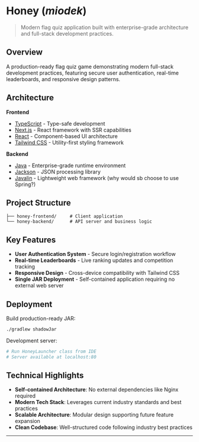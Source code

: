 # Honey (*miodek*)

> Modern flag quiz application built with enterprise-grade architecture and full-stack development practices.

## Overview

A production-ready flag quiz game demonstrating modern full-stack development practices, featuring secure user
authentication, real-time leaderboards, and responsive design patterns.

## Architecture

**Frontend**

- [TypeScript](https://www.typescriptlang.org/) - Type-safe development
- [Next.js](https://nextjs.org/) - React framework with SSR capabilities
- [React](https://react.dev/) - Component-based UI architecture
- [Tailwind CSS](https://tailwindcss.com/) - Utility-first styling framework

**Backend**

- [Java](https://www.java.com/) - Enterprise-grade runtime environment
- [Jackson](https://github.com/FasterXML/jackson-databind) - JSON processing library
- [Javalin](https://javalin.io/) - Lightweight web framework (why would sb choose to use Spring?)

## Project Structure

```
├── honey-frontend/     # Client application
└── honey-backend/      # API server and business logic
```

## Key Features

- **User Authentication System** - Secure login/registration workflow
- **Real-time Leaderboards** - Live ranking updates and competition tracking
- **Responsive Design** - Cross-device compatibility with Tailwind CSS
- **Single JAR Deployment** - Self-contained application requiring no external web server

## Deployment

Build production-ready JAR:

```bash
./gradlew shadowJar
```

Development server:

```bash
# Run HoneyLauncher class from IDE
# Server available at localhost:80
```

## Technical Highlights

- **Self-contained Architecture**: No external dependencies like Nginx required
- **Modern Tech Stack**: Leverages current industry standards and best practices
- **Scalable Architecture**: Modular design supporting future feature expansion
- **Clean Codebase**: Well-structured code following industry best practices

---